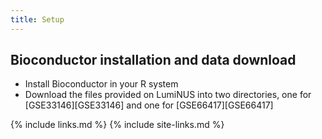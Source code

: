 ```yaml
---
title: Setup
---
```


## Bioconductor installation and data download

- Install Bioconductor in your R system
- Download the files provided on LumiNUS into two directories, one for [GSE33146][GSE33146] and one for [GSE66417][GSE66417]

{% include links.md %}
{% include site-links.md %}

